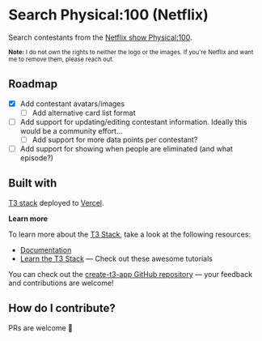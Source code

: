 # Search Physical:100 (Netflix)

Search contestants from the [Netflix show Physical:100](https://www.netflix.com/no-en/title/81587446).

<small>**Note:** I do not own the rights to neither the logo or the images. If you're Netflix and want me to remove them, please reach out.</small>

## Roadmap

- [x] Add contestant avatars/images
  - [ ] Add alternative card list format
- [ ] Add support for updating/editing contestant information. Ideally this would be a community effort...
  - [ ] Add support for more data points per contestant?
- [ ] Add support for showing when people are eliminated (and what episode?)

## Built with

[T3 stack](https://create.t3.gg/) deployed to [Vercel](https://vercel.com/).

**Learn more**

To learn more about the [T3 Stack](https://create.t3.gg/), take a look at the following resources:

- [Documentation](https://create.t3.gg/)
- [Learn the T3 Stack](https://create.t3.gg/en/faq#what-learning-resources-are-currently-available) — Check out these awesome tutorials

You can check out the [create-t3-app GitHub repository](https://github.com/t3-oss/create-t3-app) — your feedback and contributions are welcome!

## How do I contribute?

PRs are welcome 🤗
